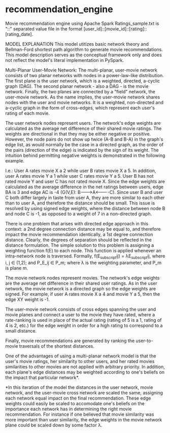# recommendation_engine
Movie recommendation engine using Apache Spark
Ratings_sample.txt is "::" separated value file in the format [user_id]::[movie_id]::[rating]::[rating_date]. 


MODEL EXPLANATION
This model utitizes basic network theory and Bellman-Ford shortest path algorithm to generate movie recommendations. This model description serves as the conceptual framework only and does not reflect the model's literal implementation in PySpark. 

Multi-Planar User-Movie Network: The multi-planar, user-movie network consists of two planar networks with nodes in a power-law-like distribution. The first plane is the user network, which is a weighted, directed, a-cyclic graph (DAG). The second planar network - also a DAG - is the movie network. Finally, the two planes are connected by a "field" network, the user-movie network. As the name implies, the user-movie network shares nodes with the user and movie networks. It is a weighted, non-directed and a-cyclic graph in the form of cross-edges, which represent each user's rating of each movie. 

  The user network nodes represent users. The network's edge weights are calculated as the average net difference of their shared movie ratings. The weights are directional in that they may be either negative or positive. However, the node pairs do not show up twice (A-B and B-A) in the graph's edge list, as would normally be the case in a directed graph, as the order of the pairs (direction of the edge) is indicated by the sign of its weight. The intuition behind permitting negative weights is demonstrated in the following example. 
  
   I.e.: User A rates movie X a 2 while user B rates movie X a 5. In addition, user A rates movie Y a 1 while user C rates movie Y a 5. User B has not rated movie Y and user C has not rated movie X. Since the edge weights are calculated as the average difference in the net ratings between users, edge BA is 3 and edge AC is -4 (G(V,E): B--->A<----C). Since user B and user C both differ largely in taste from user A, they are more similar to each other than to user A, and therefore the distance should be small. This issue is resolved by using signed edge weights, where the distance between node B and node C is -1, as opposed to a weight of 7 in a non-directed graph. 
   
   There is one problem that arises with directed edge approach in this context: a 2nd degree connection distance may be equal to, and therefore impact the movie recommendation identically, a 1st degree connection distance. Clearly, the degrees of separation should be reflected in the distance formulation. The simple solution to this problem is assigning a weighting function f(E) to each node. This function is applied whenever an intra-network node is traversed. Formally, f(E<sub>subscript</sub>ij) = λE<sub>subscript</sub>ij, where i, j ∈ (1,2); and P_E_ij ∈ P_m; where λ is the weighting parameter, and P_m is plane m.
  
  The movie network nodes represent movies. The network's edge weights are the average net difference in their shared user ratings. As in the user network, the movie network is a directed graph so the edge weights are signed. For example, if user A rates movie X a 4 and movie Y a 5, then the edge XY weight is -1. 
  
  The user-movie network consists of cross edges spanning the user and movie planes and connect a user to the movie they have rated, where a rate-ranking is used in place of the actual rating (rating of 5 is a 1, rating of 4 is 2, etc.) for the edge weight in order for a high rating to correspond to a small distance.
  
  Finally, movie recommendations are generated by ranking the user-to-movie traversals of the shortest distances. 
  
  One of the advantages of using a multi-planar network model is that the user's movie ratings, her similarity to other users, and her rated movies similarities to other movies are not applied with arbitrary priority. In addition, each plane's edge distances may be weighted according to one's beliefs on the impact that particular network*.

 *In this iteration of the model the distances in the user network, movie network, and the user-movie cross network are scaled the same, assigning each network equal impact on the final recommendation. These edge weights could easily be scaled to accomodate one's beliefs on the importance each network has in determining the right movie recommendation. For instance if one believed that movie similarity was more important than user similarity, the edge weights in the movie network plane could be scaled down by some factor λ.   

